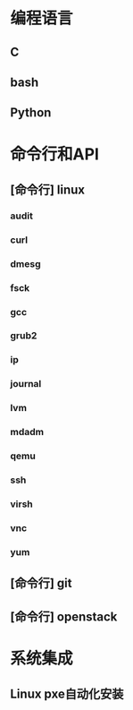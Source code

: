编程语言
========

C
---

bash
----

Python
------

命令行和API
==========

[命令行] linux
--------------

### audit

### curl

### dmesg

### fsck

### gcc

### grub2

### ip

### journal

### lvm

### mdadm

### qemu

### ssh

### virsh

### vnc

### yum

[命令行] git
------------

[命令行] openstack
------------------

系统集成
========

Linux pxe自动化安装
------------------
